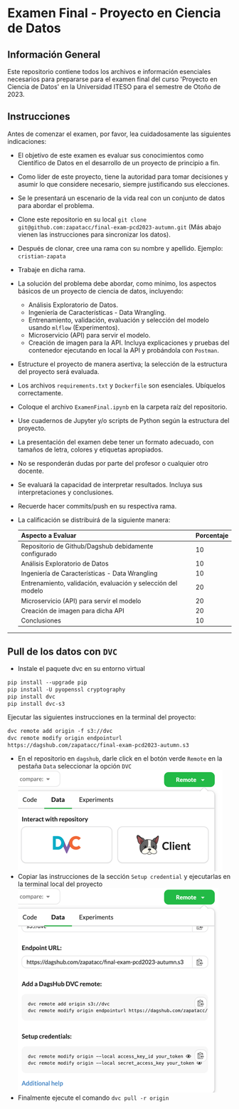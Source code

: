# Examen Final - Proyecto en Ciencia de Datos

## Información General

Este repositorio contiene todos los archivos e información esenciales necesarios para prepararse para el examen final del curso 'Proyecto en Ciencia de Datos' en la Universidad ITESO para el semestre de Otoño de 2023.

## Instrucciones

Antes de comenzar el examen, por favor, lea cuidadosamente las siguientes indicaciones:

- El objetivo de este examen es evaluar sus conocimientos como Científico de Datos en el desarrollo de un proyecto de principio a fin.
- Como líder de este proyecto, tiene la autoridad para tomar decisiones y asumir lo que considere necesario, siempre justificando sus elecciones.
- Se le presentará un escenario de la vida real con un conjunto de datos para abordar el problema.
- Clone este repositorio en su local `git clone git@github.com:zapatacc/final-exam-pcd2023-autumn.git` (Más abajo vienen las instrucciones para sincronizar los datos).
- Después de clonar, cree una rama con su nombre y apellido. Ejemplo: `cristian-zapata`
- Trabaje en dicha rama.
- La solución del problema debe abordar, como mínimo, los aspectos básicos de un proyecto de ciencia de datos, incluyendo:
  - Análisis Exploratorio de Datos.
  - Ingeniería de Características - Data Wrangling.
  - Entrenamiento, validación, evaluación y selección del modelo usando `mlflow` (Experimentos).
  - Microservicio (API) para servir el modelo.
  - Creación de imagen para la API. Incluya explicaciones y pruebas del contenedor ejecutando en local la API y probándola con `Postman`.
- Estructure el proyecto de manera asertiva; la selección de la estructura del proyecto será evaluada.
- Los archivos `requirements.txt` y `Dockerfile` son esenciales. Ubíquelos correctamente.
- Coloque el archivo `ExamenFinal.ipynb` en la carpeta raíz del repositorio.
- Use cuadernos de Jupyter y/o scripts de Python según la estructura del proyecto.
- La presentación del examen debe tener un formato adecuado, con tamaños de letra, colores y etiquetas apropiados.
- No se responderán dudas por parte del profesor o cualquier otro docente.
- Se evaluará la capacidad de interpretar resultados. Incluya sus interpretaciones y conclusiones.
- Recuerde hacer commits/push en su respectiva rama.
- La calificación se distribuirá de la siguiente manera:

  | Aspecto a Evaluar                                            | Porcentaje |
  |--------------------------------------------------------------| ---------- |
  | Repositorio de Github/Dagshub debidamente configurado        | 10         |
  | Análisis Exploratorio de Datos                               | 10         |
  | Ingeniería de Características - Data Wrangling               | 10         |
  | Entrenamiento, validación, evaluación y selección del modelo | 20         |
  | Microservicio (API) para servir el modelo                    | 20         |
  | Creación de imagen para dicha API                            | 20         |
  | Conclusiones                                                 | 10         |

---

## Pull de los datos con `DVC`
- Instale el paquete dvc en su entorno virtual 
```
pip install --upgrade pip
pip install -U pyopenssl cryptography
pip install dvc
pip install dvc-s3
```
Ejecutar las siguientes instrucciones en la terminal del proyecto:
```
dvc remote add origin -f s3://dvc
dvc remote modify origin endpointurl https://dagshub.com/zapatacc/final-exam-pcd2023-autumn.s3
```
- En el repositorio en `dagshub`, darle click en el botón verde `Remote` en la pestaña `Data` seleccionar la opción `DVC`
![images/1.png](images/1.png)
- Copiar las instrucciones de la sección `Setup credential` y ejecutarlas en la terminal local del proyecto
![images/2.png](images/2.png)
- Finalmente ejecute el comando `dvc pull -r origin`